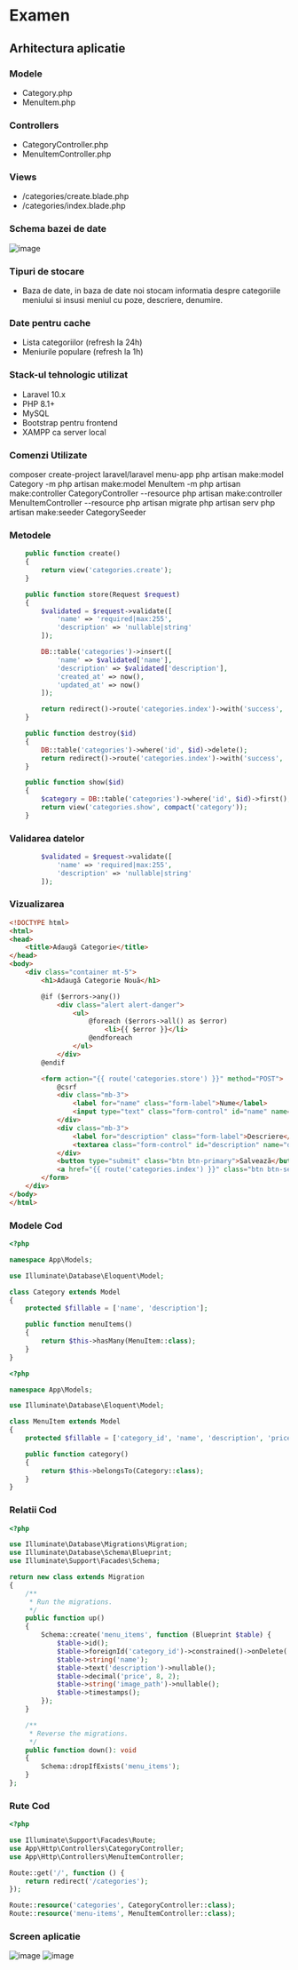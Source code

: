 # Examen
## Arhitectura aplicatie
### Modele
- Category.php
- MenuItem.php

### Controllers
- CategoryController.php
- MenuItemController.php

### Views
- /categories/create.blade.php
- /categories/index.blade.php

### Schema bazei de date
![image](https://github.com/user-attachments/assets/61129600-57f5-43ca-8075-c7373a484308)

### Tipuri de stocare
- Baza de date, in baza de date noi stocam informatia despre categoriile meniului si insusi meniul cu poze, descriere, denumire.

### Date pentru cache
- Lista categoriilor (refresh la 24h)
- Meniurile populare (refresh la 1h)

### Stack-ul tehnologic utilizat
- Laravel 10.x
- PHP 8.1+
- MySQL
- Bootstrap pentru frontend
- XAMPP ca server local

### Comenzi Utilizate
composer create-project laravel/laravel menu-app
php artisan make:model Category -m
php artisan make:model MenuItem -m
php artisan make:controller CategoryController --resource
php artisan make:controller MenuItemController --resource
php artisan migrate
php artisan serv
php artisan make:seeder CategorySeeder

### Metodele
```php
    public function create()
    {
        return view('categories.create');
    }

    public function store(Request $request)
    {
        $validated = $request->validate([
            'name' => 'required|max:255',
            'description' => 'nullable|string'
        ]);

        DB::table('categories')->insert([
            'name' => $validated['name'],
            'description' => $validated['description'],
            'created_at' => now(),
            'updated_at' => now()
        ]);

        return redirect()->route('categories.index')->with('success', 'Categorie adăugată cu succes!');
    }

    public function destroy($id)
    {
        DB::table('categories')->where('id', $id)->delete();
        return redirect()->route('categories.index')->with('success', 'Categorie ștearsă cu succes!');
    }

    public function show($id)
    {
        $category = DB::table('categories')->where('id', $id)->first();
        return view('categories.show', compact('category'));
    }
```

### Validarea datelor
```php
        $validated = $request->validate([
            'name' => 'required|max:255',
            'description' => 'nullable|string'
        ]);
```

### Vizualizarea
```html
<!DOCTYPE html>
<html>
<head>
    <title>Adaugă Categorie</title>
</head>
<body>
    <div class="container mt-5">
        <h1>Adaugă Categorie Nouă</h1>

        @if ($errors->any())
            <div class="alert alert-danger">
                <ul>
                    @foreach ($errors->all() as $error)
                        <li>{{ $error }}</li>
                    @endforeach
                </ul>
            </div>
        @endif

        <form action="{{ route('categories.store') }}" method="POST">
            @csrf
            <div class="mb-3">
                <label for="name" class="form-label">Nume</label>
                <input type="text" class="form-control" id="name" name="name" required>
            </div>
            <div class="mb-3">
                <label for="description" class="form-label">Descriere</label>
                <textarea class="form-control" id="description" name="description"></textarea>
            </div>
            <button type="submit" class="btn btn-primary">Salvează</button>
            <a href="{{ route('categories.index') }}" class="btn btn-secondary">Înapoi</a>
        </form>
    </div>
</body>
</html>
```

### Modele Cod
```php
<?php

namespace App\Models;

use Illuminate\Database\Eloquent\Model;

class Category extends Model
{
    protected $fillable = ['name', 'description'];

    public function menuItems()
    {
        return $this->hasMany(MenuItem::class);
    }
}

```
```php
<?php

namespace App\Models;

use Illuminate\Database\Eloquent\Model;

class MenuItem extends Model
{
    protected $fillable = ['category_id', 'name', 'description', 'price', 'image_path'];

    public function category()
    {
        return $this->belongsTo(Category::class);
    }
}
```


### Relatii Cod
```php
<?php

use Illuminate\Database\Migrations\Migration;
use Illuminate\Database\Schema\Blueprint;
use Illuminate\Support\Facades\Schema;

return new class extends Migration
{
    /**
     * Run the migrations.
     */
    public function up()
    {
        Schema::create('menu_items', function (Blueprint $table) {
            $table->id();
            $table->foreignId('category_id')->constrained()->onDelete('cascade');
            $table->string('name');
            $table->text('description')->nullable();
            $table->decimal('price', 8, 2);
            $table->string('image_path')->nullable();
            $table->timestamps();
        });
    }

    /**
     * Reverse the migrations.
     */
    public function down(): void
    {
        Schema::dropIfExists('menu_items');
    }
};
```

### Rute Cod
```php
<?php

use Illuminate\Support\Facades\Route;
use App\Http\Controllers\CategoryController;
use App\Http\Controllers\MenuItemController;

Route::get('/', function () {
    return redirect('/categories');
});

Route::resource('categories', CategoryController::class);
Route::resource('menu-items', MenuItemController::class);
```
### Screen aplicatie
![image](https://github.com/user-attachments/assets/2efc5459-fda1-4525-8693-bbf61e4c4c52)
![image](https://github.com/user-attachments/assets/6a5e028b-c2a0-44e7-9455-93dadf0ac461)



